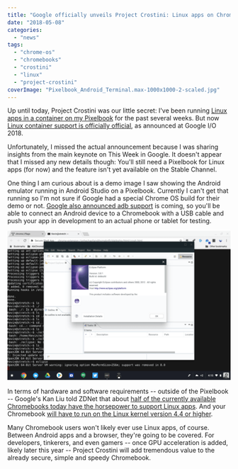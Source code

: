 ```yaml
---
title: "Google officially unveils Project Crostini: Linux apps on Chrome OS"
date: "2018-05-08"
categories: 
  - "news"
tags: 
  - "chrome-os"
  - "chromebooks"
  - "crostini"
  - "linux"
  - "project-crostini"
coverImage: "Pixelbook_Android_Terminal.max-1000x1000-2-scaled.jpg"
---
```


Up until today, Project Crostini was our little secret: I've been running [Linux apps in a container on my Pixelbook](https://www.aboutchromebooks.com/news/first-look-running-full-linux-apps-on-a-chromebook-with-project-crostini/) for the past several weeks. But now [Linux container support is officially official](https://blog.google/products/chromebooks/linux-on-chromebooks/), as announced at Google I/O 2018.

Unfortunately, I missed the actual announcement because I was sharing insights from the main keynote on This Week in Google. It doesn't appear that I missed any new details though: You'll still need a Pixelbook for Linux apps (for now) and the feature isn't yet available on the Stable Channel.

One thing I am curious about is a demo image I saw showing the Android emulator running in Android Studio on a Pixelbook. Currently I can't get that running so I'm not sure if Google had a special Chrome OS build for their demo or not. [Google also announced adb support](https://venturebeat.com/2018/05/08/chrome-os-is-getting-linux-app-support/) is coming, so you'll be able to connect an Android device to a Chromebook with a USB cable and push your app in development to an actual phone or tablet for testing.

[![Project Crostini Eclipse installed](images/Project-Crostini-Eclipse-installed-1024x683.png)](https://www.aboutchromebooks.com/wp-content/uploads/2018/04/Project-Crostini-Eclipse-installed.png)

In terms of hardware and software requirements -- outside of the Pixelbook -- Google's Kan Liu told ZDNet that about [half of the currently available Chromebooks today have the horsepower to support Linux apps](https://www.zdnet.com/article/linux-comes-to-chromebooks/). And your Chromebook [will have to run on the Linux kernel version 4.4 or higher](https://venturebeat.com/2018/05/08/chrome-os-is-getting-linux-app-support/).

Many Chromebook users won't likely ever use Linux apps, of course. Between Android apps and a browser, they're going to be covered. For developers, tinkerers, and even gamers -- once GPU acceleration is added, likely later this year -- Project Crostini will add tremendous value to the already secure, simple and speedy Chromebook.
